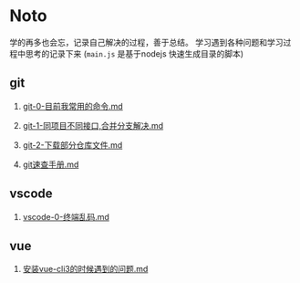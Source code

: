 # Noto
学的再多也会忘，记录自己解决的过程，善于总结。
学习遇到各种问题和学习过程中思考的记录下来 (`main.js` 是基于nodejs 快速生成目录的脚本)

## git

<ol>

<li>

[git-0-目前我常用的命令.md](git/git-0-目前我常用的命令.md)

<li>

[git-1-同项目不同接口,合并分支解决.md](git-0-目前我常用的命令.md/git-1-同项目不同接口,合并分支解决.md)

<li>

[git-2-下载部分仓库文件.md](git-1-同项目不同接口,合并分支解决.md/git-2-下载部分仓库文件.md)

<li>

[git速查手册.md](git-2-下载部分仓库文件.md/git速查手册.md)

</ol>

## vscode

<ol>

<li>

[vscode-0-终端乱码.md](vscode/vscode-0-终端乱码.md)

</ol>

## vue

<ol>

<li>

[安装vue-cli3的时候遇到的问题.md](vue/安装vue-cli3的时候遇到的问题.md)
